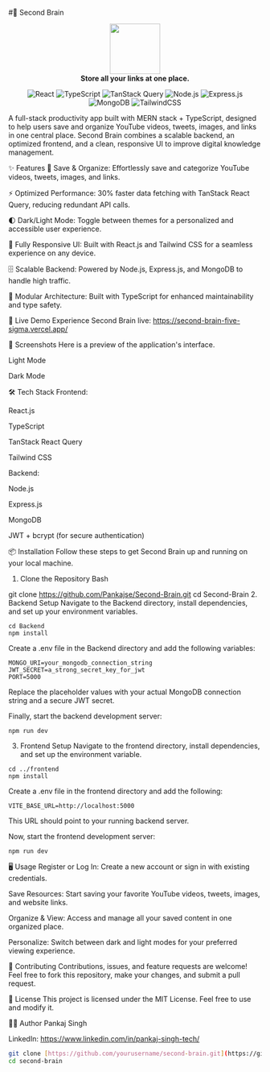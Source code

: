 #🧠 Second Brain

<p align="center">
  <img src="https://user-images.githubusercontent.com/73097560/115834477-dbab4500-a447-11eb-908a-139a6edaec5c.gif" width="100" />
  <br>
  <strong>Store all your links at one place.</strong>
</p>

<p align="center">
<img alt="React" src="https://img.shields.io/badge/React-20232A?style=for-the-badge&logo=react&logoColor=61DAFB"/>
<img alt="TypeScript" src="https://img.shields.io/badge/TypeScript-3178C6?style=for-the-badge&logo=typescript&logoColor=white"/>
<img alt="TanStack Query" src="https://img.shields.io/badge/TanStack_Query-FF4154?style=for-the-badge&logo=react-query&logoColor=white"/>
<img alt="Node.js" src="https://img.shields.io/badge/Node.js-339933?style=for-the-badge&logo=nodedotjs&logoColor=white"/>
<img alt="Express.js" src="https://img.shields.io/badge/Express.js-000000?style=for-the-badge&logo=express&logoColor=white"/>
<img alt="MongoDB" src="https://img.shields.io/badge/MongoDB-4EA94B?style=for-the-badge&logo=mongodb&logoColor=white"/>
<img alt="TailwindCSS" src="https://img.shields.io/badge/Tailwind_CSS-38B2AC?style=for-the-badge&logo=tailwind-css&logoColor=white"/>
</p>

A full-stack productivity app built with MERN stack + TypeScript, designed to help users save and organize YouTube videos, tweets, images, and links in one central place. Second Brain combines a scalable backend, an optimized frontend, and a clean, responsive UI to improve digital knowledge management.

✨ Features
📂 Save & Organize: Effortlessly save and categorize YouTube videos, tweets, images, and links.

⚡ Optimized Performance: 30% faster data fetching with TanStack React Query, reducing redundant API calls.

🌓 Dark/Light Mode: Toggle between themes for a personalized and accessible user experience.

📱 Fully Responsive UI: Built with React.js and Tailwind CSS for a seamless experience on any device.

🗄️ Scalable Backend: Powered by Node.js, Express.js, and MongoDB to handle high traffic.

🧩 Modular Architecture: Built with TypeScript for enhanced maintainability and type safety.

🚀 Live Demo
Experience Second Brain live: https://second-brain-five-sigma.vercel.app/

📸 Screenshots
Here is a preview of the application's interface.

Light Mode

Dark Mode

🛠️ Tech Stack
Frontend:

React.js

TypeScript

TanStack React Query

Tailwind CSS

Backend:

Node.js

Express.js

MongoDB

JWT + bcrypt (for secure authentication)

📦 Installation
Follow these steps to get Second Brain up and running on your local machine.

1. Clone the Repository
Bash

git clone https://github.com/Pankajse/Second-Brain.git
cd Second-Brain
2. Backend Setup
Navigate to the Backend directory, install dependencies, and set up your environment variables.

```
cd Backend
npm install
```
Create a .env file in the Backend directory and add the following variables:

```
MONGO_URI=your_mongodb_connection_string
JWT_SECRET=a_strong_secret_key_for_jwt
PORT=5000
```
Replace the placeholder values with your actual MongoDB connection string and a secure JWT secret.

Finally, start the backend development server:

```
npm run dev
```

3. Frontend Setup
Navigate to the frontend directory, install dependencies, and set up the environment variable.

```
cd ../frontend
npm install
```
Create a .env file in the frontend directory and add the following:
```
VITE_BASE_URL=http://localhost:5000
```
This URL should point to your running backend server.

Now, start the frontend development server:
```
npm run dev
```
🖥️ Usage
Register or Log In: Create a new account or sign in with existing credentials.

Save Resources: Start saving your favorite YouTube videos, tweets, images, and website links.

Organize & View: Access and manage all your saved content in one organized place.

Personalize: Switch between dark and light modes for your preferred viewing experience.

🤝 Contributing
Contributions, issues, and feature requests are welcome! Feel free to fork this repository, make your changes, and submit a pull request.

📄 License
This project is licensed under the MIT License. Feel free to use and modify it.

👨‍💻 Author
Pankaj Singh

LinkedIn: https://www.linkedin.com/in/pankaj-singh-tech/

```bash
git clone [https://github.com/yourusername/second-brain.git](https://github.com/yourusername/second-brain.git)
cd second-brain


